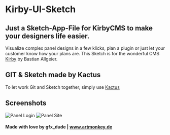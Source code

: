 # Kirby-UI-Sketch

## Just a Sketch-App-File for KirbyCMS to make your designers life easier.

Visualize complex panel designs in a few klicks, plan a plugin or just let your customer know how your plans are. 
This Sketch is for the wonderful CMS [Kirby](http://www.getkirby.com) by Bastian Allgeier.

## GIT & Sketch made by Kactus

To let work Git and Sketch together, simply use [Kactus](https://github.com/kactus-io/kactus)


## Screenshots

![Panel Login](https://artmonkey.de/github/Kirby-UI-Sketch/panel_login.png?raw=true "Panel Login")
![Panel Site ](https://artmonkey.de/github/Kirby-UI-Sketch/panel_site.png?raw=true "Panel Site")

#### Made with love by gfx_dude | www.artmonkey.de